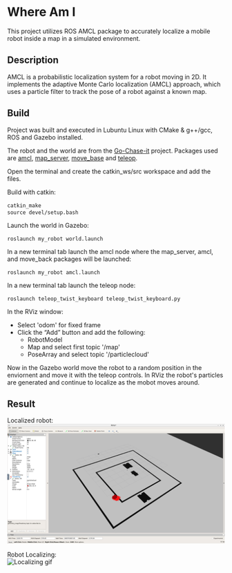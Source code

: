 
# Where Am I

This project utilizes ROS AMCL package to accurately localize a mobile robot inside 
a map in a simulated environment.


## Description

AMCL is a probabilistic localization system for a robot moving in 2D. It implements 
the adaptive Monte Carlo localization (AMCL) approach, which uses a 
particle filter to track the 
pose of a robot against a known map.
## Build
Project was built and executed in Lubuntu Linux with CMake & g++/gcc, ROS and Gazebo installed.

The robot and the world are from the [Go-Chase-it](https://github.com/Uamarnat/Go-Chase-it) 
project. Packages used are [amcl](http://wiki.ros.org/amcl), [map_server](http://wiki.ros.org/map_server),
[move_base](http://wiki.ros.org/move_base) and [teleop](https://github.com/ros-teleop/teleop_twist_keyboard). 

Open the terminal and create the catkin_ws/src workspace and add the files.

Build with catkin:
```
catkin_make
source devel/setup.bash
```

Launch the world in Gazebo:
```
roslaunch my_robot world.launch
```

In a new terminal tab launch the amcl node where the map_server, amcl, and move_back packages will be launched:
```
roslaunch my_robot amcl.launch
```

In a new terminal tab launch the teleop node:
```
roslaunch teleop_twist_keyboard teleop_twist_keyboard.py
```

In the RViz window:

* Select 'odom' for fixed frame
* Click the “Add” button and add the following:
    - RobotModel
    - Map and select first topic '/map'
    - PoseArray and select topic '/particlecloud'

Now in the Gazebo world move the robot to a random position in the enviornent and move it 
with the teleop controls. In RViz the robot's particles are generated and continue to localize 
as the mobot moves around.
## Result
Localized robot:
![Localized](https://github.com/Uamarnat/Where-Am-I/blob/main/SS1.png?raw=true)

Robot Localizing:\
![Localizing gif](https://github.com/Uamarnat/Where-Am-I/blob/main/Untitled%20video%20-%20Made%20with%20Clipchamp.gif?raw=true)



